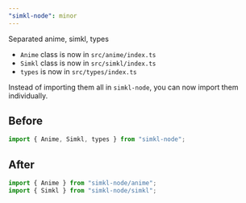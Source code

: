 ```yaml
---
"simkl-node": minor
---
```


Separated anime, simkl, types

- `Anime` class is now in `src/anime/index.ts`
- `Simkl` class is now in `src/simkl/index.ts`
- `types` is now in `src/types/index.ts`

Instead of importing them all in `simkl-node`, you can now import them individually.

## Before

```ts
import { Anime, Simkl, types } from "simkl-node";
```

## After

```ts
import { Anime } from "simkl-node/anime";
import { Simkl } from "simkl-node/simkl";
```